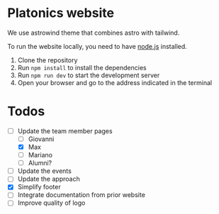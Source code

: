 # Platonics website

We use astrowind theme that combines astro with tailwind.

To run the website locally, you need to have [node.js](https://nodejs.org/en/) installed.

1. Clone the repository
2. Run `npm install` to install the dependencies
3. Run `npm run dev` to start the development server
4. Open your browser and go to the address indicated in the terminal


# Todos

- [ ] Update the team member pages
  - [ ] Giovanni
  - [x] Max
  - [ ] Mariano
  - [ ] Alumni?
- [ ] Update the events
- [ ] Update the approach
- [x] Simplify footer
- [ ] Integrate documentation from prior website
- [ ] Improve quality of logo
